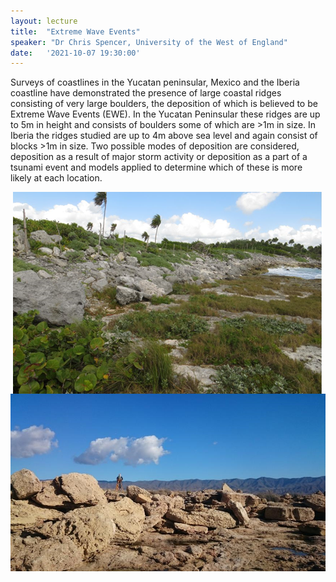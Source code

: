```yaml
---
layout: lecture
title:  "Extreme Wave Events"
speaker: "Dr Chris Spencer, University of the West of England"
date:   '2021-10-07 19:30:00'
---
```

Surveys of coastlines in the Yucatan peninsular, Mexico and the Iberia coastline have demonstrated the presence of large coastal ridges consisting of very large boulders, the deposition of which is believed to be Extreme Wave Events (EWE). In the Yucatan Peninsular these ridges are up to 5m in height and consists of boulders some of which are >1m in size. In Iberia the ridges studied are up to 4m above sea level and again consist of blocks >1m in size. Two possible modes of deposition are considered, deposition as a result
of major storm activity or deposition as a part of a tsunami event and models applied to determine which of these is more likely at each location.

<img src='/assets/Chris_Spencer_October_2021_Boulder_ridges_Yucatan_Peninsular_Mexico.png' style='display: block; margin: auto;'>

<img src='/assets/Chris_Spencer_October_2021_Boulder_ridge_Cope_Murcia_Spain.png' style='display: block; margin: auto;'>